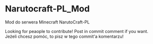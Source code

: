 Narutocraft-PL_Mod
==================

Mod do serwera Minecraft NarutoCraft-PL

Looking for peaople to contribute! Post in commit comment if you want.
Jeżeli chcesz pomóc, to pisz w tego commit'a komentarzu!
